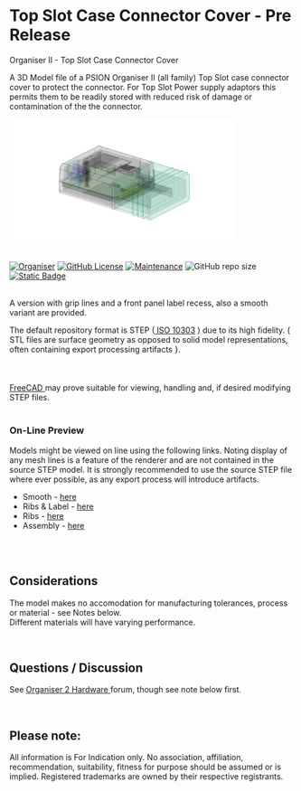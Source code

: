 # Top Slot Case Connector Cover - Pre Release
Organiser II - Top Slot Case Connector Cover

A 3D Model file of a PSION Organiser II (all family) Top Slot case connector cover to protect the connector. For Top Slot Power supply adaptors this permits them to be readily stored with reduced risk of damage or contamination of the the connector.  

<div align="center">
  <div style="display: flex; align-items: flex-start;">
  <img src="https://github.com/nofitnessforpurpose/TopSlotCaseConnectorCover/blob/main/images/Top%20Slot%20Case%20Cover%2002.png?raw=true" width="400px" alt="PSION Organiser II Top Slot Case. Image copyright (c) 10 August 2024 nofitnessforpurpose All Rights Reserved">
  </div>
</div>
<BR>

[![Organiser](https://img.shields.io/badge/gadget-Organiser_II-blueviolet.svg?%3D&style=flat-square)](https://en.wikipedia.org/wiki/Psion_Organiser)
[![GitHub License](https://img.shields.io/github/license/nofitnessforpurpose/SlidingCover?style=flat-square)](https://github.com/nofitnessforpurpose/TopSlotCaseConnectorCover/blob/main/LICENSE)
[![Maintenance](https://img.shields.io/badge/maintained%3F-yes-green.svg?style=flat-square)](https://github.com/nofitnessforpurpose/TopSlotCaseConnectorCover/graphs/commit-activity)
![GitHub repo size](https://img.shields.io/github/repo-size/nofitnessforpurpose/TopSlotCaseConnectorCover?style=flat-square)
[![Static Badge](https://img.shields.io/badge/format-STEP%20Solid%20Model-blue?style=flat-square)](https://en.wikipedia.org/wiki/ISO_10303)

<br>  
A version with grip lines and a front panel label recess, also a smooth variant are provided.  

<br>

The default repository format is STEP (<a target="_blank" rel="noopener noreferrer" href="https://en.wikipedia.org/wiki/ISO_10303"> ISO 10303</a> ) due to its high fidelity.  { STL files are surface geometry as opposed to solid model representations, often containing export processing artifacts }. <br>  
<br>  
<a target="_blank" rel="noopener noreferrer" href="https://www.freecad.org/" > FreeCAD </a> may prove suitable for viewing, handling and, if desired modifying STEP files.
<br>
<br>

### On-Line Preview   
Models might be viewed on line using the following links. Noting display of any mesh lines is a feature of the renderer and are not contained in the source STEP model. It is strongly recommended to use the source STEP file where ever possible, as any export process will introduce artifacts.  
 - Smooth - <a target="_blank" href="https://3dviewer.net/#model=https://github.com/nofitnessforpurpose/TopSlotCaseConnectorCover/blob/main/CAD/Top-Slot-Case-Cover%2001-smooth.stp">here</a>  
 - Ribs & Label - <a target="_blank" href="https://3dviewer.net/#model=https://github.com/nofitnessforpurpose/TopSlotCaseConnectorCover/blob/main/CAD/Top-Slot-Case-Cover%2001-label.stp">here</a>  
 - Ribs - <a target="_blank" href="https://3dviewer.net/#model=https://github.com/nofitnessforpurpose/TopSlotCaseConnectorCover/blob/main/CAD/Top-Slot-Case-Cover%2001.stp">here</a>  
 - Assembly - <a target="_blank" href="https://3dviewer.net/#model=https://github.com/nofitnessforpurpose/TopSlotCaseConnectorCover/blob/main/CAD/asstscc.stp">here</a>  
<BR>
<BR>

## Considerations
The model makes no accomodation for manufacturing tolerances, process or material - see Notes below. 
<BR>
Different materials will have varying performance.  

<BR>

## Questions / Discussion
See <a target="_blank" rel="noopener noreferrer" href="https://www.organiser2.com/"> Organiser 2 Hardware </a> forum, though see note below first.

<BR>

## Please note:  
All information is For Indication only.
No association, affiliation, recommendation, suitability, fitness for purpose should be assumed or is implied.
Registered trademarks are owned by their respective registrants.
